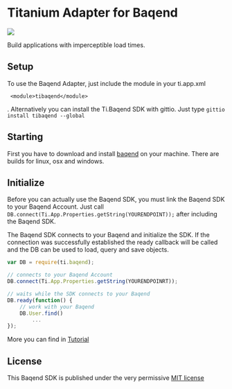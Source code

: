 Titanium Adapter for Baqend 
===========================
![](https://fbcdn-photos-g-a.akamaihd.net/hphotos-ak-xap1/v/t1.0-0/p160x160/1175532_1435043336734661_1180604515_n.png?oh=86dc0c271144743b63db5e4380243bf9&oe=56F16ED2&__gda__=1458345230_3b278d13b81b1751c3f0ee0c060c5b83)

Build applications with imperceptible load times. 

Setup
-----

To use the Baqend Adapter, just include the module in your ti.app.xml

~~~~
 <module>tibaqend</module>
~~~~
.
Alternatively you can install the Ti.Baqend SDK with gittio. Just type `gittio install tibaqend --global` 

Starting
--------

First you have to download and install [baqend](http://www.baqend.com/#download) on your machine. There are builds for linux, osx and windows.


Initialize
----------

Before you can actually use the Baqend SDK, you must link the Baqend SDK to your Baqend Account.
Just call `DB.connect(Ti.App.Properties.getString(YOURENDPOINT));` after including the Baqend SDK.

The Baqend SDK connects to your Baqend and initialize the SDK. If the connection was successfully established
the ready callback will be called and the DB can be used to load, query and save objects.

```javascript
var DB = require(ti.baqend);

// connects to your Baqend Account
DB.connect(Ti.App.Properties.getString(YOURENDPOINRT));

// waits while the SDK connects to your Baqend
DB.ready(function() {
    // work with your Baqend
    DB.User.find()
        ...
});
```

More you can find in [Tutorial](https://github.com/AppWerft/TiBaqend/blob/master/tutorial.md)

License
-------

This Baqend SDK is published under the very permissive [MIT license](LICENSE.md)